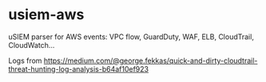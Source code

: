# usiem-aws
uSIEM parser  for AWS events: VPC flow, GuardDuty, WAF, ELB, CloudTrail, CloudWatch...

Logs from https://medium.com/@george.fekkas/quick-and-dirty-cloudtrail-threat-hunting-log-analysis-b64af10ef923
